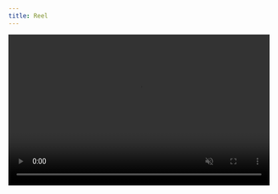 ```yaml
---
title: Reel
---
```


<section>
  <video controls muted class="image main" width="520" height="300" source src="assets/images/Sound Design Reel 2023.mp4" type="video/mp4" frameborder="0" allowfullscreen></video>

</section>
 
